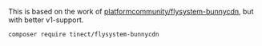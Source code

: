 This is based on the work of [platformcommunity/flysystem-bunnycdn](https://github.com/PlatformCommunity/flysystem-bunnycdn), but with better v1-support.


```
composer require tinect/flysystem-bunnycdn
```
